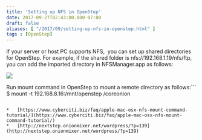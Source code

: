 ```yaml
---
title: 'Setting up NFS in OpenStep'
date: 2017-09-27T02:43:00.000-07:00
draft: false
aliases: [ "/2017/09/setting-up-nfs-in-openstep.html" ]
tags : [OpenStep]
---
```


If your server or host PC supports NFS,  you can set up shared directories for OpenStep. For example, if the shared folder is nfs://192.168.1.19/nfs/ftp, you can add the imported directory in NFSManager.app as follows:  

  
[![](https://1.bp.blogspot.com/-pljdigjFnEA/WctwzNYzjrI/AAAAAAAA8PE/j0LSMaQkw_wIM-7hfPgDuLfFnHoiaoWcwCLcBGAs/s640/Screen%2BShot%2B2017-09-27%2Bat%2B2.33.46%2BAM.png)](https://1.bp.blogspot.com/-pljdigjFnEA/WctwzNYzjrI/AAAAAAAA8PE/j0LSMaQkw_wIM-7hfPgDuLfFnHoiaoWcwCLcBGAs/s1600/Screen%2BShot%2B2017-09-27%2Bat%2B2.33.46%2BAM.png)

  
Run mount command in OpenStep to mount a remote directory as follows:```
$ mount -t 192.168.8.16:/mnt/openstep /coreonion 
```Reference  

*   [https://www.cyberciti.biz/faq/apple-mac-osx-nfs-mount-command-tutorial/](https://www.cyberciti.biz/faq/apple-mac-osx-nfs-mount-command-tutorial/)
*   [http://nextstep.onionmixer.net/wordpress/?p=139](http://nextstep.onionmixer.net/wordpress/?p=139)